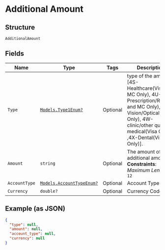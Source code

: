 
# Additional Amount

## Structure

`AdditionalAmount`

## Fields

| Name | Type | Tags | Description |
|  --- | --- | --- | --- |
| `Type` | [`Models.Type1Enum?`](../../doc/models/type-1-enum.md) | Optional | type of the amount [4S-Healthcare(Visa and MC Only), 4U-Prescription/Rx(Visa and MC Only), 4V-Vision/Optical(Visa Only), 4W-clinic/other qualified medical(Visa Only) ,4X-Dental(Visa Only)]. |
| `Amount` | `string` | Optional | The amount of additional amount.<br>**Constraints**: *Maximum Length*: `12` |
| `AccountType` | [`Models.AccountTypeEnum?`](../../doc/models/account-type-enum.md) | Optional | Account Type |
| `Currency` | `double?` | Optional | Currency Code |

## Example (as JSON)

```json
{
  "type": null,
  "amount": null,
  "account_type": null,
  "currency": null
}
```

